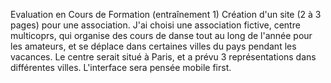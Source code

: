Evaluation en Cours de Formation (entraînement 1)
Création d'un site (2 à 3 pages) pour une association. 
J'ai choisi une association fictive, centre multicoprs, qui organise des cours de danse tout au long de l'année pour les amateurs, et se déplace dans certaines villes du pays pendant les vacances. 
Le centre serait situé à Paris, et a prévu 3 représentations dans différentes villes. 
L'interface sera pensée mobile first. 
